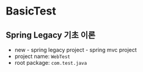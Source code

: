 # BasicTest

## Spring Legacy 기초 이론

- new - spring legacy project - spring mvc project
- project name: `WebTest`
- root package: `com.test.java`